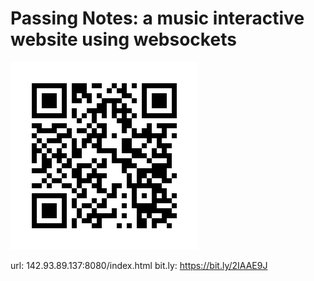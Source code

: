 # Passing Notes: a music interactive website using websockets

![Alt text](img/frame.png "Title")

url:  142.93.89.137:8080/index.html
bit.ly: https://bit.ly/2IAAE9J
